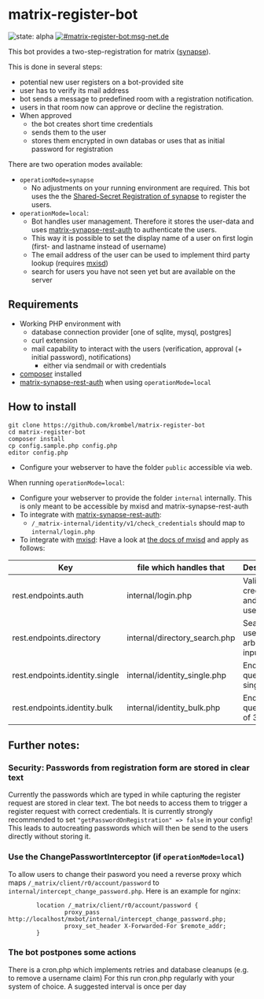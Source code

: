 # matrix-register-bot
![state: alpha](https://img.shields.io/badge/state-alpha-yellowgreen.svg)
[![#matrix-register-bot:msg-net.de](https://img.shields.io/badge/matrix-%23matrix--register--bot%3Amsg--net.de-brightgreen.svg)](https://matrix.to/#/#matrix-register-bot:msg-net.de)

This bot provides a two-step-registration for matrix ([synapse](https://github.com/matrix-org/synapse)).

This is done in several steps:
- potential new user registers on a bot-provided site
- user has to verify its mail address
- bot sends a message to predefined room with a registration notification.
- users in that room now can approve or decline the registration.
- When approved
  - the bot creates short time credentials
  - sends them to the user
  - stores them encrypted in own databas or uses that as initial password for registration

There are two operation modes available:
- `operationMode=synapse`
    - No adjustments on your running environment are required. This bot uses the the [Shared-Secret Registration of synapse](https://github.com/matrix-org/synapse/blob/master/docs/admin_api/register_api.rst) to register the users.
- `operationMode=local`:
    - Bot handles user management. Therefore it stores the user-data and uses [matrix-synapse-rest-auth](https://github.com/kamax-io/matrix-synapse-rest-auth#integrate) to authenticate the users.
    - This way it is possible to set the display name of a user on first login (first- and lastname instead of username)
    - The email address of the user can be used to implement third party lookup (requires [mxisd](https://github.com/kamax-io/mxisd/blob/master/docs/stores/rest.md))
    - search for users you have not seen yet but are available on the server

## Requirements

- Working PHP environment with
  - database connection provider \[one of sqlite, mysql, postgres\]
  - curl extension
  - mail capability to interact with the users (verification, approval (+ initial password), notifications)
      - either via sendmail or with credentials
- [composer](https://getcomposer.org) installed
- [matrix-synapse-rest-auth](https://github.com/kamax-io/matrix-synapse-rest-auth) when using `operationMode=local`

## How to install

```
git clone https://github.com/krombel/matrix-register-bot
cd matrix-register-bot
composer install
cp config.sample.php config.php
editor config.php
```
- Configure your webserver to have the folder `public` accessible via web.


When running `operationMode=local`:
- Configure your webserver to provide the folder `internal` internally. This is only meant to be accessible by mxisd and matrix-synapse-rest-auth 
- To integrate with [matrix-synapse-rest-auth](https://github.com/kamax-io/matrix-synapse-rest-auth):
  - `/_matrix-internal/identity/v1/check_credentials` should map to `internal/login.php`
- To integrate with [mxisd](https://github.com/kamax-io/mxisd): Have a look at [the docs of mxisd](https://github.com/kamax-io/mxisd/blob/master/docs/stores/rest.md) and apply as follows:


| Key                            | file which handles that       | Description                                          |
|--------------------------------|-------------------------------|------------------------------------------------------|
| rest.endpoints.auth            | internal/login.php            | Validate credentials and get user profile            |
| rest.endpoints.directory       | internal/directory_search.php | Search for users by arbitrary input                  |
| rest.endpoints.identity.single | internal/identity_single.php  | Endpoint to query a single 3PID                      |
| rest.endpoints.identity.bulk   | internal/identity_bulk.php    | Endpoint to query a list of 3PID                     |


## Further notes:

### Security: Passwords from registration form are stored in clear text
Currently the passwords which are typed in while capturing the register request are stored in clear text.
The bot needs to access them to trigger a register request with correct credentials.
It is currently strongly recommended to set `"getPasswordOnRegistration" => false` in your config!
This leads to autocreating passwords which will then be send to the users directly without storing it.

### Use the ChangePasswortInterceptor (if `operationMode=local`)

To allow users to change their pasword you need a reverse proxy which maps `/_matrix/client/r0/account/password` to `internal/intercept_change_password.php`.
Here is an example for nginx:
```
        location /_matrix/client/r0/account/password {
                proxy_pass http://localhost/mxbot/internal/intercept_change_password.php;
                proxy_set_header X-Forwarded-For $remote_addr;
        }
```
### The bot postpones some actions
There is a cron.php which implements retries and database cleanups (e.g. to remove a username claim)
For this run cron.php regularly with your system of choice.
A suggested interval is once per day